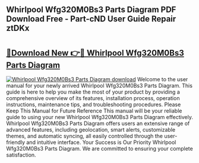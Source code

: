 ## Whirlpool Wfg320M0Bs3 Parts Diagram PDF Download Free - Part-cND User Guide Repair ztDKx

# <h2><a href="http://dfsu7i.blite.top/?on=Whirlpool+Wfg320M0Bs3+Parts+Diagram">🔗Download New 👉🔴 Whirlpool Wfg320M0Bs3 Parts Diagram</a></h2>

[![Whirlpool Wfg320M0Bs3 Parts Diagram download](https://i.imgur.com/lujVjoI.png)](http://dfsu7i.blite.top/?on=Whirlpool+Wfg320M0Bs3+Parts+Diagram)
Welcome to the user manual for your newly arrived Whirlpool Wfg320M0Bs3 Parts Diagram. This guide is here to help you make the most of your product by providing a comprehensive overview of its features, installation process, operation instructions, maintenance tips, and troubleshooting procedures. Please Keep This Manual for Future Reference This manual will be your reliable guide to using your new Whirlpool Wfg320M0Bs3 Parts Diagram effectively. Whirlpool Wfg320M0Bs3 Parts Diagram offers users an extensive range of advanced features, including geolocation, smart alerts, customizable themes, and automatic syncing, all easily controlled through the user-friendly and intuitive interface. Your Success is Our Priority Whirlpool Wfg320M0Bs3 Parts Diagram. We are committed to ensuring your complete satisfaction.
